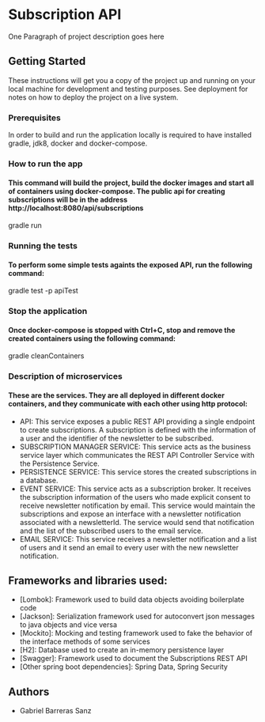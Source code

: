 # Subscription API

One Paragraph of project description goes here

## Getting Started

These instructions will get you a copy of the project up and running on your local machine for development and testing purposes. See deployment for notes on how to deploy the project on a live system.

### Prerequisites

In order to build and run the application locally is required to have installed gradle, jdk8, docker and docker-compose.

### How to run the app

#### This command will build the project, build the docker images and start all of containers using docker-compose. The public api for creating subscriptions will be in the address http://localhost:8080/api/subscriptions
gradle run

### Running the tests

#### To perform some simple tests againts the exposed API, run the following command:
gradle test -p apiTest

### Stop the application

#### Once docker-compose is stopped with Ctrl+C, stop and remove the created containers using the following command:
gradle cleanContainers

### Description of microservices
#### These are the services. They are all deployed in different docker containers, and they communicate with each other using http protocol:

* API: This service exposes a public REST API providing a single endpoint to create subscriptions. A subscription is defined with the information of a user and the identifier of the newsletter to be subscribed.
* SUBSCRIPTION MANAGER SERVICE: This service acts as the business service layer which communicates the REST API Controller Service with the Persistence Service.
* PERSISTENCE SERVICE: This service stores the created subscriptions in a database.
* EVENT SERVICE: This service acts as a subscription broker. It receives the subscription information of the users who made explicit consent to receive newsletter notification by email. This service would maintain the subscriptions and expose an interface with a newsletter notification associated with a newsletterId. The service would send that notification and the list of the subscribed users to the email service.
* EMAIL SERVICE: This service receives a newsletter notification and a list of users and it send an email to every user with the new newsletter notification.

## Frameworks and libraries used:

* [Lombok]: Framework used to build data objects avoiding boilerplate code
* [Jackson]: Serialization framework used for autoconvert json messages to java objects and vice versa
* [Mockito]: Mocking and testing framework used to fake the behavior of the interface methods of some services
* [H2]: Database used to create an in-memory persistence layer
* [Swagger]: Framework used to document the Subscriptions REST API
* [Other spring boot dependencies]: Spring Data, Spring Security

## Authors

* Gabriel Barreras Sanz
